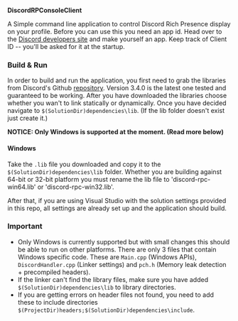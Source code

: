 **DiscordRPConsoleClient**

A Simple command line application to control Discord Rich Presence display on your profile.
Before you can use this you need an app id. Head over to the [Discord developers site](https://discordapp.com/developers/applications/) and make yourself an app. Keep track of Client ID -- you'll be asked for it at the startup.

### Build & Run

In order to build and run the application, you first need to grab the libraries from Discord's Github [repository](https://github.com/discordapp/discord-rpc/releases). Version 3.4.0 is the latest one tested and guaranteed to be working.
After you have downloaded the libraries choose whether you wan't to link statically or dynamically.
Once you have decided navigate to `$(SolutionDir)dependencies\lib`. (If the lib folder doesn't exist just create it.)

**NOTICE: Only Windows is supported at the moment. (Read more below)**

#### Windows
Take the `.lib` file you downloaded and copy it to the `$(SolutionDir)dependencies\lib` folder. Whether you are building against 64-bit or 32-bit platform you must rename the lib file to 'discord-rpc-win64.lib' or 'discord-rpc-win32.lib'.

After that, if you are using Visual Studio with the solution settings provided in this repo, all settings are already set up and the application should build.

### Important
- Only Windows is currently supported but with small changes this should be able to run on other platforms. There are only 3 files that contain Windows specific code. These are `Main.cpp` (Windows APIs), `DiscordHandler.cpp` (Linker settings) and `pch.h` (Memory leak detection + precompiled headers).
- If the linker can't find the library files, make sure you have added `$(SolutionDir)dependencies\lib` to library directories.
- If you are getting errors on header files not found, you need to add these to include directories `$(ProjectDir)headers;$(SolutionDir)dependencies\include`.